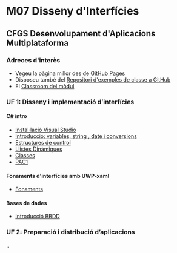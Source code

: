 
# M07 Disseny d'Interfícies

## CFGS Desenvolupament d'Aplicacions Multiplataforma

### Adreces d'interès

* Vegeu la pàgina millor des de [GitHub Pages](https://infomila.github.io/ICB0_M07_DI)
* Disposeu també del  [Repositori d'exemples de classe a GitHub](https://github.com/bernatorellana/ICB0_M07_DI_20_21)
* El [Classroom del mòdul](https://classroom.google.com/u/1/c/MTY3ODMwMjczOTc0)

### UF 1: Disseny i implementació d’interfícies

#### C# intro
*  [Instal·lació Visual Studio](./UF1/00_00_setup.md)
*  [Introducció: variables, string , date i conversions](./UF1/00_00_variables_strings_conversions.md)
*  [Estructures de control](./UF1/00_01_estructures_de_control.md)
*  [Llistes Dinàmiques](./UF1/00_02_llistes_dinamiques.md)
*  [Classes](./UF1/00_03_classes.md)
*  [PAC1](./UF1/pac/pac_enunciat.md)

#### Fonaments d'interfícies amb UWP-xaml
*  [Fonaments](./UF1/01_00_fonaments_interficies.md)

#### Bases de dades
* [Introducció BBDD](./UF1/04_00_connectivitat_BD.md)


### UF 2: Preparació i distribució d’aplicacions




..

